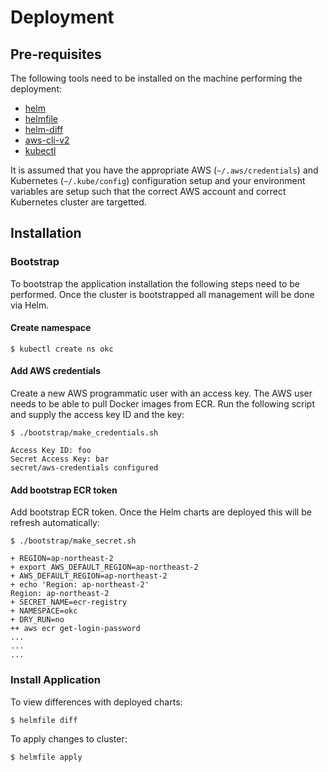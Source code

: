 # Deployment

## Pre-requisites

The following tools need to be installed on the machine performing the deployment:

 * [helm](https://helm.sh)
 * [helmfile](https://github.com/roboll/helmfile)
 * [helm-diff](https://github.com/databus23/helm-diff)
 * [aws-cli-v2](https://docs.aws.amazon.com/cli/latest/userguide/install-cliv2.html)
 * [kubectl](https://kubernetes.io/docs/tasks/tools/install-kubectl/)

It is assumed that you have the appropriate AWS (`~/.aws/credentials`) and Kubernetes (`~/.kube/config`)
configuration setup and your environment variables are setup such that the correct AWS account and correct
Kubernetes cluster are targetted.

## Installation

### Bootstrap

To bootstrap the application installation the following steps need to be performed. Once
the cluster is bootstrapped all management will be done via Helm.


#### Create namespace
```
$ kubectl create ns okc
```

#### Add AWS credentials

Create a new AWS programmatic user with an access key. The AWS user needs to be able to pull Docker images from ECR.
Run the following script and supply the access key ID and the key:

```
$ ./bootstrap/make_credentials.sh

Access Key ID: foo
Secret Access Key: bar
secret/aws-credentials configured
```

#### Add bootstrap ECR token

Add bootstrap ECR token. Once the Helm charts are deployed this will be refresh automatically:

```
$ ./bootstrap/make_secret.sh

+ REGION=ap-northeast-2
+ export AWS_DEFAULT_REGION=ap-northeast-2
+ AWS_DEFAULT_REGION=ap-northeast-2
+ echo 'Region: ap-northeast-2'
Region: ap-northeast-2
+ SECRET_NAME=ecr-registry
+ NAMESPACE=okc
+ DRY_RUN=no
++ aws ecr get-login-password
...
...
...
```

### Install Application

To view differences with deployed charts:

```
$ helmfile diff
```

To apply changes to cluster:

```
$ helmfile apply
```

